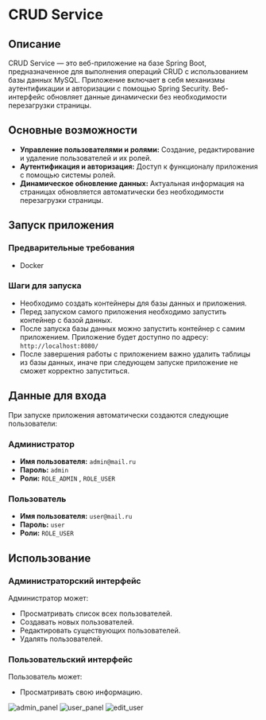 # CRUD Service

## Описание

CRUD Service — это веб-приложение на базе Spring Boot, предназначенное для выполнения операций CRUD с использованием базы данных MySQL. Приложение включает в себя механизмы аутентификации и авторизации с помощью Spring Security. Веб-интерфейс обновляет данные динамически без необходимости перезагрузки страницы.

## Основные возможности

- **Управление пользователями и ролями:** Создание, редактирование и удаление пользователей и их ролей.
- **Аутентификация и авторизация:** Доступ к функционалу приложения с помощью системы ролей.
- **Динамическое обновление данных:** Актуальная информация на страницах обновляется автоматически без необходимости перезагрузки страницы.

## Запуск приложения

### Предварительные требования

- Docker

### Шаги для запуска

- Необходимо создать контейнеры для базы данных и приложения.
- Перед запуском самого приложения необходимо запустить контейнер с базой данных.
- После запуска базы данных можно запустить контейнер с самим приложением. Приложение будет доступно по адресу: `http://localhost:8080/`
- После завершения работы с приложением важно удалить таблицы из базы данных, иначе при следующем запуске приложение не сможет корректно запуститься.

## Данные для входа

При запуске приложения автоматически создаются следующие пользователи:

### Администратор

- **Имя пользователя:** `admin@mail.ru`
- **Пароль:** `admin`
- **Роли:** `ROLE_ADMIN` , `ROLE_USER`

### Пользователь

- **Имя пользователя:** `user@mail.ru`
- **Пароль:** `user`
- **Роли:** `ROLE_USER`

## Использование

### Администраторский интерфейс

Администратор может:

- Просматривать список всех пользователей.
- Создавать новых пользователей.
- Редактировать существующих пользователей.
- Удалять пользователей.

### Пользовательский интерфейс

Пользователь может:

- Просматривать свою информацию.

![admin_panel](https://github.com/user-attachments/assets/6e1759cc-1153-4e8d-a631-3a69b51493e8)
![user_panel](https://github.com/user-attachments/assets/ea8e85b0-a768-4624-aaf8-02e92ad9a2dd)
![edit_user](https://github.com/user-attachments/assets/07b56d1f-7b29-41b0-9c30-d02d42a6a6d7)


